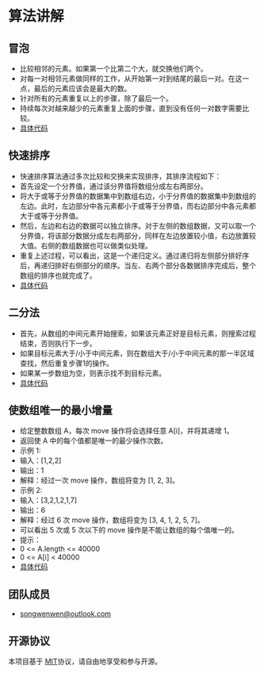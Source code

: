 # 算法讲解
## 冒泡
* 比较相邻的元素。如果第一个比第二个大，就交换他们两个。
* 对每一对相邻元素做同样的工作，从开始第一对到结尾的最后一对。在这一点，最后的元素应该会是最大的数。
* 针对所有的元素重复以上的步骤，除了最后一个。
* 持续每次对越来越少的元素重复上面的步骤，直到没有任何一对数字需要比较。
* [具体代码](https://github.com/BrouceSong/algorithm/blob/master/bubbling.go)
## 快速排序
* 快速排序算法通过多次比较和交换来实现排序，其排序流程如下：
* 首先设定一个分界值，通过该分界值将数组分成左右两部分。
* 将大于或等于分界值的数据集中到数组右边，小于分界值的数据集中到数组的左边。此时，左边部分中各元素都小于或等于分界值，而右边部分中各元素都大于或等于分界值。
* 然后，左边和右边的数据可以独立排序。对于左侧的数组数据，又可以取一个分界值，将该部分数据分成左右两部分，同样在左边放置较小值，右边放置较大值。右侧的数组数据也可以做类似处理。
* 重复上述过程，可以看出，这是一个递归定义。通过递归将左侧部分排好序后，再递归排好右侧部分的顺序。当左、右两个部分各数据排序完成后，整个数组的排序也就完成了。
* [具体代码](https://github.com/BrouceSong/algorithm/blob/master/quickly.go)
## 二分法
* 首先，从数组的中间元素开始搜索，如果该元素正好是目标元素，则搜索过程结束，否则执行下一步。
* 如果目标元素大于/小于中间元素，则在数组大于/小于中间元素的那一半区域查找，然后重复步骤1的操作。
* 如果某一步数组为空，则表示找不到目标元素。
* [具体代码](https://github.com/BrouceSong/algorithm/blob/master/dichotomy.go)
## 使数组唯一的最小增量
* 给定整数数组 A，每次 move 操作将会选择任意 A[i]，并将其递增 1。
* 返回使 A 中的每个值都是唯一的最少操作次数。
* 示例 1:
* 输入：[1,2,2]
* 输出：1
* 解释：经过一次 move 操作，数组将变为 [1, 2, 3]。
* 示例 2:
* 输入：[3,2,1,2,1,7]
* 输出：6
* 解释：经过 6 次 move 操作，数组将变为 [3, 4, 1, 2, 5, 7]。
* 可以看出 5 次或 5 次以下的 move 操作是不能让数组的每个值唯一的。
* 提示：
* 0 <= A.length <= 40000
* 0 <= A[i] < 40000
* [具体代码](https://github.com/BrouceSong/algorithm/blob/master/minIncrementforunique.go)
## 团队成员
* [songwenwen@outlook.com](https://github.com/BrouceSong)
## 开源协议
本项目基于 [MIT](https://zh.wikipedia.org/wiki/MIT%E8%A8%B1%E5%8F%AF%E8%AD%89)协议，请自由地享受和参与开源。

